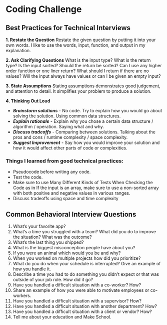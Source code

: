 # Coding Challenge
## Best Practices for Technical Interviews

**1. Restate the Question**
Restate the given question by putting it into your own words. I like to use the words, input, function, 
and output in my explanation.

**2. Ask Clarifying Questions**
What is the input type?
What is the return type?
Is the input sorted?
Should the return be sorted?
Can I use any higher order function or one liner return?
What should I return if there are no values?
Will the input always have values or can I be given an empty input?

**3. State Assumptions**
Stating assumptions demonstrates good judgement, and attention to detail.
It simplifies your problem to produce a solution.

**4. Thinking Out Loud**
- ***Brainstorm solutions*** - No code. Try to explain how you would go about solving the solution.
Using common data structures.  
- ***Explain rationale*** - Explain why you chose a certain data structure / algorithm / operation. Saying what and why. 
- ***Discuss tradeoffs*** - Comparing between solutions. Talking about the pros and cons / runtime complexity / space complexity.
- ***Suggest Improvement*** - Say how you would improve your solution and how it would affect other parts of code or complexities.


### Things I learned from good technical practices:
- Pseudocode before writing any code.
- Test the code. 
- Make sure to use Many Different Kinds of Tests When Checking the Code as in 
If the input is an array, make sure to use a non-sorted array with both positive and negative values in various ranges.
- Discuss tradeoffs using space and time complexity

## Common Behavioral Interview Questions

1. What’s your favorite app?
1. What’s a time you struggled with a team? What did you do to improve the situation? What was the outcome? 
1. What’s the last thing you shipped?
1. What is the biggest misconception people have about you?
1. If you were an animal which would you be and why?
1. When you worked on multiple projects how did you prioritize?
1. What do you do when your schedule is interrupted? Give an example of how you handle it.
1. Describe a time you had to do something you didn’t expect or that was outside of your job role. How did it go?
1. Have you handled a difficult situation with a co-worker? How?
1. Share an example of how you were able to motivate employees or co-workers.
1. Have you handled a difficult situation with a supervisor? How?
1. Have you handled a difficult situation with another department? How?
1. Have you handled a difficult situation with a client or vendor? How?
1. Tell me about your education and Make School.